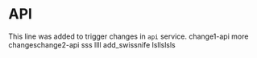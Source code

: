 # API

This line was added to trigger changes in `api` service.
change1-api
more changeschange2-api
sss
llll
add_swissnife
lsllslsls
